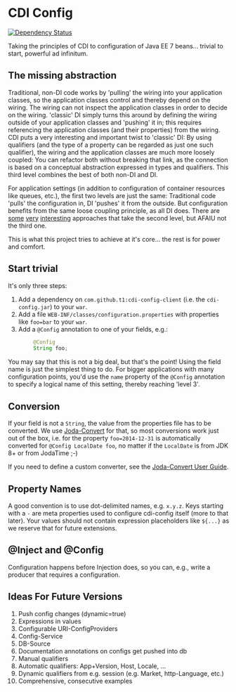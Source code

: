 # CDI Config

[![Dependency Status](https://www.versioneye.com/user/projects/53f72f0ae09da337bc0003bd/badge.svg?style=flat)](https://www.versioneye.com/user/projects/53f72f0ae09da337bc0003bd)

Taking the principles of CDI to configuration of Java EE 7 beans... trivial to start, powerful ad infinitum.


## The missing abstraction

Traditional, non-DI code works by 'pulling' the wiring into your application classes, so the application classes control and thereby depend on the wiring. The wiring can not inspect the application classes in order to decide on the wiring. 'classic' DI simply turns this around by defining the wiring outside of your application classes and 'pushing' it in; this requires referencing the application classes (and their properties) from the wiring. CDI puts a very interesting and important twist to 'classic' DI: By using qualifiers (and the type of a property can be regarded as just one such qualifier), the wiring and the application classes are much more loosely coupled: You can refactor both without breaking that link, as the connection is based on a conceptual abstraction expressed in types and qualifiers. This third level combines the best of both non-DI and DI.

For application settings (in addition to configuration of container resources like queues, etc.), the first two levels are just the same: Traditional code 'pulls' the configuration in, DI 'pushes' it from the outside. But configuration benefits from the same loose coupling principle, as all DI does. There are [some](http://www.adam-bien.com/roller/abien/entry/how_to_configure_java_ee) [very](http://seamframework.org/Seam3/ConfigModule) [interesting](http://antoniogoncalves.org/2011/06/10/debate-and-what-about-configuration-in-java-ee-7/) approaches that take the second level, but AFAIU not the third one.

This is what this project tries to achieve at it's core... the rest is for power and comfort.

## Start trivial

It's only three steps:

1. Add a dependency on `com.github.t1:cdi-config-client` (i.e. the `cdi-config.jar`) to your `war`.
1. Add a file `WEB-INF/classes/configuration.properties` with properties like `foo=bar` to your `war`.
1. Add a `@Config` annotation to one of your fields, e.g.:

```java
        @Config
        String foo;
```

You may say that this is not a big deal, but that's the point! Using the field name is just the simplest thing to do. For bigger applications with many configuration points, you'd use the `name` property of the `@Config` annotation to specify a logical name of this setting, thereby reaching 'level 3'.

## Conversion

If your field is not a `String`, the value from the properties file has to be converted. We use [Joda-Convert](http://www.joda.org/joda-convert/) for that, so most conversions work just out of the box, i.e. for the property `foo=2014-12-31` is automatically converted for `@Config LocalDate foo`, no matter if the `LocalDate` is from JDK 8+ or from JodaTime ;-)

If you need to define a custom converter, see the [Joda-Convert User Guide](http://www.joda.org/joda-convert/userguide.html).

## Property Names

A good convention is to use dot-delimited names, e.g. `x.y.z`. Keys starting with a `-` are meta properties used to configure cdi-config itself (more to that later). Your values should not contain expression placeholders like `${...}` as we reserve that for future extensions.

## @Inject and @Config

Configuration happens before Injection does, so you can, e.g., write a producer that requires a configuration.

## Ideas For Future Versions

1. Push config changes (dynamic=true)
1. Expressions in values
1. Configurable URI-ConfigProviders
1. Config-Service
1. DB-Source
1. Documentation annotations on configs get pushed into db
1. Manual qualifiers
1. Automatic qualifiers: App+Version, Host, Locale, ...
1. Dynamic qualifiers from e.g. session (e.g. Market, http-Language, etc.)
1. Comprehensive, consecutive examples
